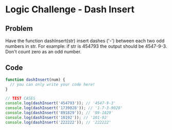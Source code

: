 # Logic Challenge - Dash Insert

## Problem

Have the function dashInsert(str) insert dashes ('-') between each two odd numbers in str. For example: if str is 454793 the output should be 4547-9-3. Don't count zero as an odd number.

## Code

```JavaScript
function dashInsert(num) {
  // you can only write your code here!
}

// TEST CASES
console.log(dashInsert('454793')); // '4547-9-3'
console.log(dashInsert('1739028')); // '1-7-3-9028'
console.log(dashInsert('891829')); // '89-1829'
console.log(dashInsert('10192')); // '101-92'
console.log(dashInsert('222222')); // '222222'
```
